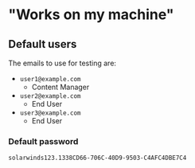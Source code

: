 "Works on my machine"
=====================

## Default users
The emails to use for testing are:
 - `user1@example.com`
    * Content Manager
 - `user2@example.com`
    * End User
 - `user3@example.com`
    * End User

### Default password
```
solarwinds123.1338CD66-706C-40D9-9503-C4AFC4DBE7C4
```
